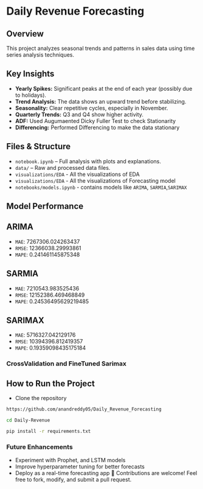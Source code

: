 # Daily Revenue Forecasting

## Overview

This project analyzes seasonal trends and patterns in sales data using time series analysis techniques.

## Key Insights

- **Yearly Spikes:** Significant peaks at the end of each year (possibly due to holidays).
- **Trend Analysis:** The data shows an upward trend before stabilizing.
- **Seasonality:** Clear repetitive cycles, especially in November.
- **Quarterly Trends:** Q3 and Q4 show higher activity.
- **ADF:** Used Augumaented Dicky Fuller Test to check Stationarity
- **Differencing:** Performed Differencing to make the data stationary

## Files & Structure

- `notebook.ipynb` – Full analysis with plots and explanations.
- `data/` – Raw and processed data files.
- `visualizations/EDA` - All the visualizations of EDA
- `visualizations/EDA` - All the visualizations of Forecasting model
- `notebooks/models.ipynb` - contains models like `ARIMA`, `SARMIA`,`SARIMAX`

## Model Performance

## ARIMA

- `MAE`: 7267306.024263437
- `RMSE`: 12366038.29993861
- `MAPE`: 0.241461145875348

## SARMIA

- `MAE`: 7210543.983525436
- `RMSE`: 12152386.469468849
- `MAPE`: 0.24536495629219485

## SARIMAX

- `MAE`: 5716327.042129176
- `RMSE`: 10394396.812419357
- `MAPE`: 0.19359098435175184

### CrossValidation and FineTuned Sarimax

## How to Run the Project

- Clone the repository

```bash
https://github.com/anandreddy05/Daily_Revenue_Forecasting 
```

```bash
cd Daily-Revenue
```

```bash
pip install -r requirements.txt
```

### Future Enhancements

- Experiment with Prophet, and LSTM models
- Improve hyperparameter tuning for better forecasts
- Deploy as a real-time forecasting app
📢 Contributions are welcome! Feel free to fork, modify, and submit a pull request.
